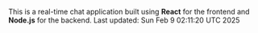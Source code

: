 This is a real-time chat application built using **React** for the frontend and **Node.js** for the backend.
Last updated: Sun Feb  9 02:11:20 UTC 2025
